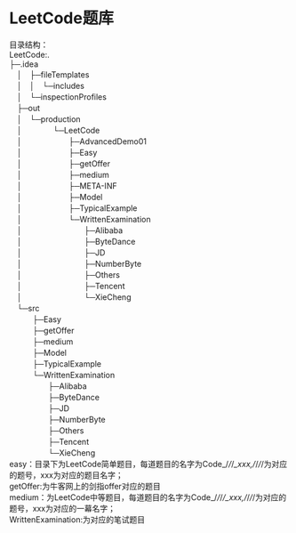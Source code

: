 # LeetCode题库 </br>
目录结构：</br>
LeetCode:. </br>
  ├─.idea </br>
　│　├─fileTemplates </br>
　│　│　└─includes </br>
　│　└─inspectionProfiles </br>
　├─out </br>
　│　└─production </br>
　│　　　　└─LeetCode </br>
　│　　　　　　├─AdvancedDemo01 </br>
　│　　　　　　├─Easy </br>
　│　　　　　　├─getOffer </br>
　│　　　　　　├─medium </br>
　│　　　　　　├─META-INF</br>
　│　　　　　　├─Model</br>
　│　　　　　　├─TypicalExample</br>
　│　　　　　　└─WrittenExamination</br>
　│　　　　　　　　├─Alibaba</br>
　│　　　　　　　　├─ByteDance</br>
　│　　　　　　　　├─JD</br>
　│　　　　　　　　├─NumberByte</br>
　│　　　　　　　　├─Others</br>
　│　　　　　　　　├─Tencent</br>
　│　　　　　　　　└─XieCheng</br>
　└─src</br>
　　　├─Easy</br>
　　　├─getOffer</br>
　　　├─medium</br>
　　　├─Model</br>
　　　├─TypicalExample</br>
　　　└─WrittenExamination</br>
　　　　　├─Alibaba</br>
　　　　　├─ByteDance</br>
　　　　　├─JD</br>
　　　　　├─NumberByte</br>
　　　　　├─Others</br>
　　　　　├─Tencent</br>
　　　　　└─XieCheng</br>
easy：目录下为LeetCode简单题目，每道题目的名字为Code_/*/*/*_xxx,/*/*/*/为对应的题号，xxx为对应的题目名字；</br>
getOffer:为牛客网上的剑指offer对应的题目</br>
medium：为LeetCode中等题目，每道题目的名字为Code_/*/*/*/_xxx,/*/*/*/为对应的题号，xxx为对应的一幕名字；</br>
WrittenExamination:为对应的笔试题目</br>
